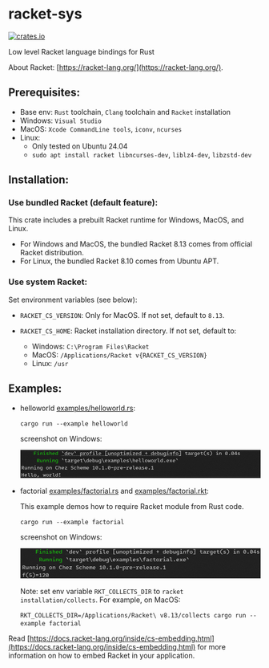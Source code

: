 # racket-sys

[![crates.io](https://img.shields.io/crates/v/racket-sys.svg)](https://crates.io/crates/racket-sys)

Low level Racket language bindings for Rust

About Racket:
[https://racket-lang.org/](https://racket-lang.org/).

## Prerequisites:

- Base env: `Rust` toolchain, `Clang` toolchain and `Racket` installation
- Windows: `Visual Studio`
- MacOS: `Xcode CommandLine tools`, `iconv`, `ncurses`
- Linux:
  - Only tested on Ubuntu 24.04
  - `sudo apt install racket libncurses-dev`, `liblz4-dev`, `libzstd-dev`

## Installation:

### Use bundled Racket (default feature):

This crate includes a prebuilt Racket runtime for Windows, MacOS, and Linux.

- For Windows and MacOS, the bundled Racket 8.13 comes from official Racket distribution.
- For Linux, the bundled Racket 8.10 comes from Ubuntu APT.

### Use system Racket:

Set environment variables (see below):

- `RACKET_CS_VERSION`: Only for MacOS. If not set, default to `8.13`.

- `RACKET_CS_HOME`: Racket installation directory. If not set, default to:
  - Windows: `C:\Program Files\Racket`
  - MacOS: `/Applications/Racket v{RACKET_CS_VERSION}`
  - Linux: `/usr`

## Examples:

- helloworld [examples/helloworld.rs](examples/helloworld.rs):

  ```
  cargo run --example helloworld
  ```

  screenshot on Windows:

  <img src="examples/helloworld.png" style="width:600px" />

- factorial [examples/factorial.rs](examples/factorial.rs) and [examples/factorial.rkt](examples/factorial.rkt):

  This example demos how to require Racket module from Rust code.

  ```
  cargo run --example factorial
  ```

  screenshot on Windows:

  <img src="examples/factorial.png" style="width:550px" />

  Note: set env variable `RKT_COLLECTS_DIR` to `racket installation/collects`. For example, on MacOS:

  ```
  RKT_COLLECTS_DIR=/Applications/Racket\ v8.13/collects cargo run --example factorial
  ```

Read [https://docs.racket-lang.org/inside/cs-embedding.html](https://docs.racket-lang.org/inside/cs-embedding.html) for more information on how to embed Racket in your application.
